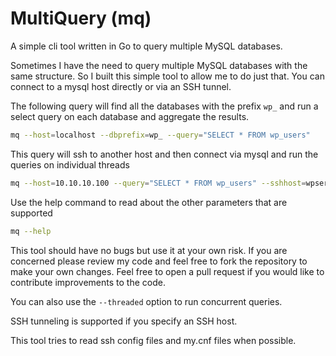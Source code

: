# MultiQuery (mq)

A simple cli tool written in Go to query multiple MySQL databases.

Sometimes I have the need to query multiple MySQL databases with the same structure. So I built this simple tool to allow me to do just that. You can connect to a mysql host directly or via an SSH tunnel.

The following query will find all the databases with the prefix `wp_` and run a select query on each database and aggregate the results.
```bash
mq --host=localhost --dbprefix=wp_ --query="SELECT * FROM wp_users"
```

This query will ssh to another host and then connect via mysql and run the queries on individual threads

```bash
mq --host=10.10.10.100 --query="SELECT * FROM wp_users" --sshhost=wpserver --user=wp --password=[omitted] --threaded --dbprefix=wp_
```

Use the help command to read about the other parameters that are supported

```bash
mq --help
```

This tool should have no bugs but use it at your own risk. If you are concerned please review my code and feel free to fork the repository to make your own changes. Feel free to open a pull request if you would like to contribute improvements to the code.

You can also use the `--threaded` option to run concurrent queries.

SSH tunneling is supported if you specify an SSH host.

This tool tries to read ssh config files and my.cnf files when possible.